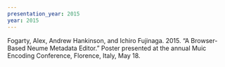 ```yaml
---
presentation_year: 2015
year: 2015
---
```


Fogarty, Alex, Andrew Hankinson, and Ichiro Fujinaga. 2015. “A Browser-Based Neume Metadata Editor.” Poster presented at the annual Muic Encoding Conference, Florence, Italy, May 18.